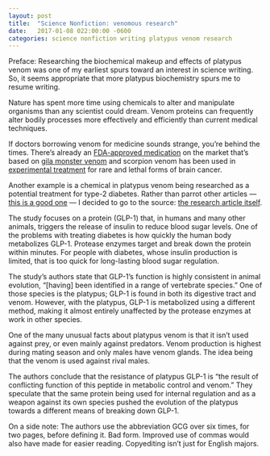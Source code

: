 ```yaml
---
layout: post
title:  "Science Nonfiction: venomous research"
date:   2017-01-08 022:00:00 -0600
categories: science nonfiction writing platypus venom research
---
```


Preface: Researching the biochemical makeup and effects of platypus venom was one of my earliest spurs toward an 
interest in science writing. So, it seems appropriate that more platypus biochemistry spurs me to resume writing.  

Nature has spent more time using chemicals to alter and manipulate organisms than any scientist could dream. 
Venom proteins can frequently alter bodily processes more effectively and efficiently than current medical techniques.  

If doctors borrowing venom for medicine sounds strange, you’re behind the times. There’s already an 
[FDA-approved medication][fda-gila] on the market that’s based on [gila monster venom][monster-meds] and 
scorpion venom has been used in [experimental treatment][scorpion-wins] for rare and lethal forms of brain cancer.  

Another example is a chemical in platypus venom being researched as a potential treatment for type-2 diabetes. 
Rather than parrot other articles — [this is a good one][good-one] — I decided to go to the source: 
[the research article itself][research-link].  

The study focuses on a protein (GLP-1) that, in humans and many other animals, triggers the release of insulin 
to reduce blood sugar levels. One of the problems with treating diabetes is how quickly the human body metabolizes GLP-1. 
Protease enzymes target and break down the protein within minutes. For people with diabetes, whose 
insulin production is limited, that is too quick for long-lasting blood sugar regulation.  

The study’s authors state that GLP-1’s function is highly consistent in animal evolution, 
“[having] been identified in a range of vertebrate species.” One of those species is the platypus; 
GLP-1 is found in both its digestive tract and venom. However, with the platypus, GLP-1 is metabolized 
using a different method, making it almost entirely unaffected by the protease enzymes at work in other species. 

One of the many unusual facts about platypus venom is that it isn’t used against prey, or even mainly against predators. 
Venom production is highest during mating season and only males have venom glands. The idea being that 
the venom is used against rival males.  

The authors conclude that the resistance of platypus GLP-1 is “the result of conflicting function of 
this peptide in metabolic control and venom.” They speculate that the same protein being used for 
internal regulation and as a weapon against its own species pushed the evolution of the platypus 
towards a different means of breaking down GLP-1.  

On a side note: The authors use the abbreviation GCG over six times, for two pages, before defining it. Bad form. 
Improved use of commas would also have made for easier reading. Copyediting isn’t just for English majors.



[fda-gila]: https://www.sciencedaily.com/releases/2007/07/070709175815.htm
[monster-meds]: http://www.thedailybeast.com/articles/2016/04/08/the-greatest-hope-for-diabetes-is-the-gila-monster-and-it-s-about-to-go-extinct.html
[scorpion-wins]: https://www.wired.com/2014/06/scorpion-venom/
[good-one]: https://www.adelaide.edu.au/news/news89522.html
[research-link]: http://www.nature.com/articles/srep37744
